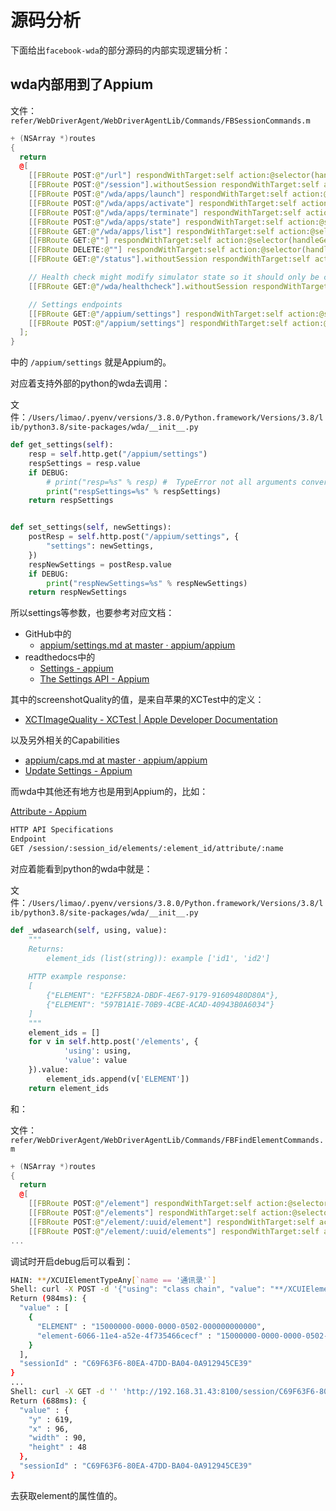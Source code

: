 # 源码分析

下面给出`facebook-wda`的部分源码的内部实现逻辑分析：

## wda内部用到了Appium

文件：`refer/WebDriverAgent/WebDriverAgentLib/Commands/FBSessionCommands.m`

```cpp
+ (NSArray *)routes
{
  return
  @[
    [[FBRoute POST:@"/url"] respondWithTarget:self action:@selector(handleOpenURL:)],
    [[FBRoute POST:@"/session"].withoutSession respondWithTarget:self action:@selector(handleCreateSession:)],
    [[FBRoute POST:@"/wda/apps/launch"] respondWithTarget:self action:@selector(handleSessionAppLaunch:)],
    [[FBRoute POST:@"/wda/apps/activate"] respondWithTarget:self action:@selector(handleSessionAppActivate:)],
    [[FBRoute POST:@"/wda/apps/terminate"] respondWithTarget:self action:@selector(handleSessionAppTerminate:)],
    [[FBRoute POST:@"/wda/apps/state"] respondWithTarget:self action:@selector(handleSessionAppState:)],
    [[FBRoute GET:@"/wda/apps/list"] respondWithTarget:self action:@selector(handleGetActiveAppsList:)],
    [[FBRoute GET:@""] respondWithTarget:self action:@selector(handleGetActiveSession:)],
    [[FBRoute DELETE:@""] respondWithTarget:self action:@selector(handleDeleteSession:)],
    [[FBRoute GET:@"/status"].withoutSession respondWithTarget:self action:@selector(handleGetStatus:)],

    // Health check might modify simulator state so it should only be called in-between testing sessions
    [[FBRoute GET:@"/wda/healthcheck"].withoutSession respondWithTarget:self action:@selector(handleGetHealthCheck:)],

    // Settings endpoints
    [[FBRoute GET:@"/appium/settings"] respondWithTarget:self action:@selector(handleGetSettings:)],
    [[FBRoute POST:@"/appium/settings"] respondWithTarget:self action:@selector(handleSetSettings:)],
  ];
}
```

中的 `/appium/settings` 就是Appium的。

对应着支持外部的python的wda去调用：

文件：`/Users/limao/.pyenv/versions/3.8.0/Python.framework/Versions/3.8/lib/python3.8/site-packages/wda/__init__.py`

```python
def get_settings(self):
    resp = self.http.get("/appium/settings")
    respSettings = resp.value
    if DEBUG:
        # print("resp=%s" % resp) #  TypeError not all arguments converted during string formatting
        print("respSettings=%s" % respSettings)
    return respSettings


def set_settings(self, newSettings):
    postResp = self.http.post("/appium/settings", {
        "settings": newSettings,
    })
    respNewSettings = postResp.value
    if DEBUG:
        print("respNewSettings=%s" % respNewSettings)
    return respNewSettings
```

所以settings等参数，也要参考对应文档：

* GitHub中的
    * [appium/settings.md at master · appium/appium](https://github.com/appium/appium/blob/master/docs/en/advanced-concepts/settings.md)
* readthedocs中的
  * [Settings - appium](https://appium.readthedocs.io/en/stable/en/advanced-concepts/settings/)
  * [The Settings API - Appium](http://appium.io/docs/en/advanced-concepts/settings/)

其中的screenshotQuality的值，是来自苹果的XCTest中的定义：

* [XCTImageQuality - XCTest | Apple Developer Documentation](https://developer.apple.com/documentation/xctest/xctimagequality?language=objc)

以及另外相关的Capabilities

* [appium/caps.md at master · appium/appium](https://github.com/appium/appium/blob/master/docs/en/writing-running-appium/caps.md)
* [Update Settings - Appium](http://appium.io/docs/en/commands/session/settings/update-settings/)

而wda中其他还有地方也是用到Appium的，比如：

[Attribute - Appium](http://appium.io/docs/en/commands/element/attributes/attribute/)

```bash
HTTP API Specifications
Endpoint
GET /session/:session_id/elements/:element_id/attribute/:name
```

对应着能看到python的wda中就是：

文件：`/Users/limao/.pyenv/versions/3.8.0/Python.framework/Versions/3.8/lib/python3.8/site-packages/wda/__init__.py`

```python
def _wdasearch(self, using, value):
    """
    Returns:
        element_ids (list(string)): example ['id1', 'id2']
    
    HTTP example response:
    [
        {"ELEMENT": "E2FF5B2A-DBDF-4E67-9179-91609480D80A"},
        {"ELEMENT": "597B1A1E-70B9-4CBE-ACAD-40943B0A6034"}
    ]
    """
    element_ids = []
    for v in self.http.post('/elements', {
            'using': using,
            'value': value
    }).value:
        element_ids.append(v['ELEMENT'])
    return element_ids
```

和：

文件：`refer/WebDriverAgent/WebDriverAgentLib/Commands/FBFindElementCommands.m`

```cpp
+ (NSArray *)routes
{
  return
  @[
    [[FBRoute POST:@"/element"] respondWithTarget:self action:@selector(handleFindElement:)],
    [[FBRoute POST:@"/elements"] respondWithTarget:self action:@selector(handleFindElements:)],
    [[FBRoute POST:@"/element/:uuid/element"] respondWithTarget:self action:@selector(handleFindSubElement:)],
    [[FBRoute POST:@"/element/:uuid/elements"] respondWithTarget:self action:@selector(handleFindSubElements:)],
...
```

调试时开启debug后可以看到：

```bash
HAIN: **/XCUIElementTypeAny[`name == '通讯录'`]
Shell: curl -X POST -d '{"using": "class chain", "value": "**/XCUIElementTypeAny[`name == '\u901a\u8baf\u5f55'`]"}' 'http://192.168.31.43:8100/session/C69F63F6-80EA-47DD-BA04-0A912945CE39/elements'
Return (984ms): {
  "value" : [
    {
      "ELEMENT" : "15000000-0000-0000-0502-000000000000",
      "element-6066-11e4-a52e-4f735466cecf" : "15000000-0000-0000-0502-000000000000"
    }
  ],
  "sessionId" : "C69F63F6-80EA-47DD-BA04-0A912945CE39"
}
...
Shell: curl -X GET -d '' 'http://192.168.31.43:8100/session/C69F63F6-80EA-47DD-BA04-0A912945CE39/element/15000000-0000-0000-0502-000000000000/rect'
Return (688ms): {
  "value" : {
    "y" : 619,
    "x" : 96,
    "width" : 90,
    "height" : 48
  },
  "sessionId" : "C69F63F6-80EA-47DD-BA04-0A912945CE39"
}
```

去获取element的属性值的。
